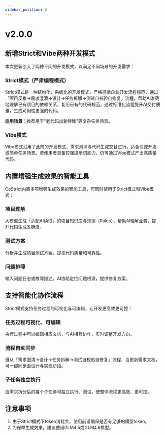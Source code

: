 ```yaml
---
sidebar_position: 2
---
```


# v2.0.0

## 新增Strict和Vibe两种开发模式

本次更新引入了两种不同的开发模式，以满足不同场景的开发需求：

### Strict模式（严肃编程模式）

Strict模式是一种结构化、系统化的开发模式，严格遵循企业开发流程规范，通过「项目反推→需求澄清→设计→任务拆解→测试自校验自修复」流程，帮助AI准确地理解已有项目的依赖关系，复用已有的代码规范，通过标准化流程提升AI交付质量，生成可用性更强的代码。

**适用场景**：推荐用于"老代码加新特性"等复杂任务场景。

### Vibe模式

Vibe模式沿用了此前的开发模式，需求澄清与代码生成交替进行，适合快速开发或简单任务场景。若使用者具备较强提示词能力，仍可通过Vibe模式产出高质量代码。

## 内置增强生成效果的智能工具

CoStrict内置多项增强生成效果的智能工具，可同时使用于Strict模式和Vibe模式：

### 项目理解

大模型生成「适配AI读取」的项目知识库与规则（Rules），帮助AI理解业务，提升代码生成准确度。

### 测试方案

分析并生成项目测试方案，提高代码质量和可靠性。

### 问题排障

输入问题日志或故障描述，AI协助定位问题根源，提供修复方案。

## 支持智能化协作流程

Strict模式支持任务过程的可视化与可编辑，让开发更高效更可控：

### 任务过程可视化、可编辑

执行过程中可以编辑相应文档，与AI相互协作，实时调整开发方向。

### 流程自动同步

遵从「需求澄清→设计→任务拆解→测试自校验自修复」流程，当更新需求文档，可一键同步至设计与实现阶段。

### 子任务独立执行

由需求拆分后的每个子任务可独立执行、测试，使整体流程更高效、更可控。

## 注意事项

1. 由于Strict模式下token消耗大，使用前请确保是否有足够的模型token。
2. 为保障生成效果，建议使用GLM4.5或GLM4.6模型。
